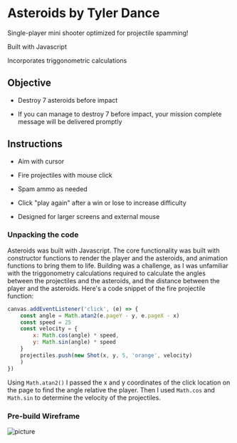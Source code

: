 # Asteroids by Tyler Dance

Single-player mini shooter optimized for projectile spamming!

Built with Javascript

Incorporates triggonometric calculations

## Objective

- Destroy 7 asteroids before impact

- If you can manage to destroy 7 before impact, your mission complete message will be delivered promptly

## Instructions

- Aim with cursor

- Fire projectiles with mouse click

- Spam ammo as needed

- Click "play again" after a win or lose to increase difficulty

- Designed for larger screens and external mouse


### Unpacking the code

Asteroids was built with Javascript. The core functionality was built with constructor functions to render the player and the asteroids, and animation functions to bring them to life. Building was a challenge, as I was unfamiliar with the triggonometry calculations required to calculate the angles between the projectiles and the asteroids, and the distance between the player and the asteroids. Here's a code snippet of the fire projectile function:

```javascript
canvas.addEventListener('click', (e) => {
    const angle = Math.atan2(e.pageY - y, e.pageX - x)
    const speed = 25
    const velocity = {
        x: Math.cos(angle) * speed,
        y: Math.sin(angle) * speed
    }
    projectiles.push(new Shot(x, y, 5, 'orange', velocity)
    )
})
```

Using `Math.atan2()` I passed the x and y coordinates of the click location on the page to find the angle relative the player. Then I used `Math.cos` and `Math.sin` to determine the velocity of the projectiles.


### Pre-build Wireframe

![picture](img/asteroids-wireframe)